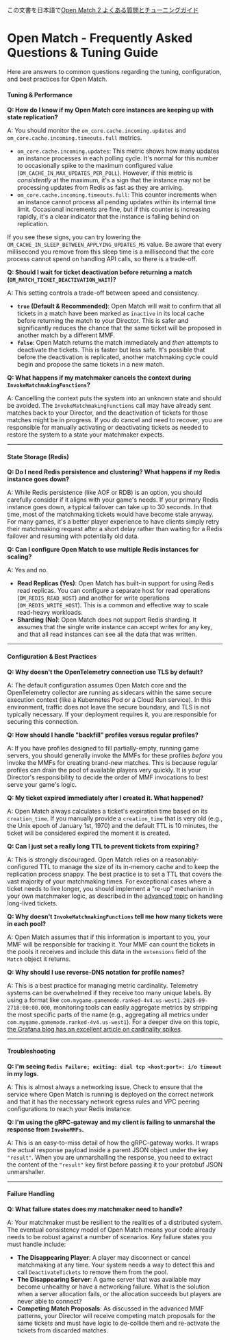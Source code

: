 この文書を日本語で[Open Match 2 よくある質問とチューニングガイド](jp/FAQ.md)

# Open Match \- Frequently Asked Questions & Tuning Guide

Here are answers to common questions regarding the tuning, configuration, and best practices for Open Match.

#### **Tuning & Performance**

**Q: How do I know if my Open Match core instances are keeping up with state replication?**

A: You should monitor the `om_core.cache.incoming.updates` and `om_core.cache.incoming.timeouts.full` metrics.

* `om_core.cache.incoming.updates`: This metric shows how many updates an instance processes in each polling cycle. It's normal for this number to occasionally spike to the maximum configured value (`OM_CACHE_IN_MAX_UPDATES_PER_POLL`). However, if this metric is *consistently* at the maximum, it's a sign that the instance may not be processing updates from Redis as fast as they are arriving.  
* `om_core.cache.incoming.timeouts.full`: This counter increments when an instance cannot process all pending updates within its internal time limit. Occasional increments are fine, but if this counter is increasing rapidly, it's a clear indicator that the instance is falling behind on replication.

If you see these signs, you can try lowering the `OM_CACHE_IN_SLEEP_BETWEEN_APPLYING_UPDATES_MS` value. Be aware that every millisecond you remove from this sleep time is a millisecond that the core process cannot spend on handling API calls, so there is a trade-off.

**Q: Should I wait for ticket deactivation before returning a match (`OM_MATCH_TICKET_DEACTIVATION_WAIT`)?**

A: This setting controls a trade-off between speed and consistency.

* **`true` (Default & Recommended)**: Open Match will wait to confirm that all tickets in a match have been marked as `inactive` in its local cache before returning the match to your Director. This is safer and significantly reduces the chance that the same ticket will be proposed in another match by a different MMF.  
* **`false`**: Open Match returns the match immediately and *then* attempts to deactivate the tickets. This is faster but less safe. It's possible that before the deactivation is replicated, another matchmaking cycle could begin and propose the same tickets in a new match.

**Q: What happens if my matchmaker cancels the context during `InvokeMatchmakingFunctions`?**

A: Cancelling the context puts the system into an unknown state and should be avoided. The `InvokeMatchmakingFunctions` call may have already sent matches back to your Director, and the deactivation of tickets for those matches might be in progress. If you do cancel and need to recover, you are responsible for manually activating or deactivating tickets as needed to restore the system to a state your matchmaker expects.

---

#### **State Storage (Redis)**

**Q: Do I need Redis persistence and clustering? What happens if my Redis instance goes down?**

A: While Redis persistence (like AOF or RDB) is an option, you should carefully consider if it aligns with your game's needs. If your primary Redis instance goes down, a typical failover can take up to 30 seconds. In that time, most of the matchmaking tickets would have become stale anyway. For many games, it's a better player experience to have clients simply retry their matchmaking request after a short delay rather than waiting for a Redis failover and resuming with potentially old data.

**Q: Can I configure Open Match to use multiple Redis instances for scaling?**

A: Yes and no.

* **Read Replicas (Yes)**: Open Match has built-in support for using Redis read replicas. You can configure a separate host for read operations (`OM_REDIS_READ_HOST`) and another for write operations (`OM_REDIS_WRITE_HOST`). This is a common and effective way to scale read-heavy workloads.  
* **Sharding (No)**: Open Match does not support Redis sharding. It assumes that the single write instance can accept writes for any key, and that all read instances can see all the data that was written.

---

#### **Configuration & Best Practices**

**Q: Why doesn't the OpenTelemetry connection use TLS by default?**

A: The default configuration assumes Open Match core and the OpenTelemetry collector are running as sidecars within the same secure execution context (like a Kubernetes Pod or a Cloud Run service). In this environment, traffic does not leave the secure boundary, and TLS is not typically necessary. If your deployment requires it, you are responsible for securing this connection.

**Q: How should I handle "backfill" profiles versus regular profiles?**

A: If you have profiles designed to fill partially-empty, running game servers, you should generally invoke the MMFs for these profiles *before* you invoke the MMFs for creating brand-new matches. This is because regular profiles can drain the pool of available players very quickly. It is your Director's responsibility to decide the order of MMF invocations to best serve your game's logic.

**Q: My ticket expired immediately after I created it. What happened?**

A: Open Match always calculates a ticket's expiration time based on its `creation_time`. If you manually provide a `creation_time` that is very old (e.g., the Unix epoch of January 1st, 1970\) and the default TTL is 10 minutes, the ticket will be considered expired the moment it is created.

**Q: Can I just set a really long TTL to prevent tickets from expiring?**

A: This is strongly discouraged. Open Match relies on a reasonably-configured TTL to manage the size of its in-memory cache and to keep the replication process snappy. The best practice is to set a TTL that covers the vast majority of your matchmaking times. For exceptional cases where a ticket needs to live longer, you should implement a "re-up" mechanism in your own matchmaker logic, as described in the [advanced topic](ADVANCED.md) on handling long-lived tickets.

**Q: Why doesn't `InvokeMatchmakingFunctions` tell me how many tickets were in each pool?**

A: Open Match assumes that if this information is important to you, your MMF will be responsible for tracking it. Your MMF can count the tickets in the pools it receives and include this data in the `extensions` field of the `Match` object it returns.

**Q: Why should I use reverse-DNS notation for profile names?**

A: This is a best practice for managing metric cardinality. Telemetry systems can be overwhelmed if they receive too many unique labels. By using a format like `com.mygame.gamemode.ranked-4v4.us-west1.2025-09-2718:00:00.000`, monitoring tools can easily aggregate metrics by stripping the most specific parts of the name (e.g., aggregating all metrics under `com.mygame.gamemode.ranked-4v4.us-west1`). For a deeper dive on this topic, [the Grafana blog has an excellent article on cardinality spikes](https://grafana.com/blog/2022/02/15/what-are-cardinality-spikes-and-why-do-they-matter/).

---

#### **Troubleshooting**

**Q: I'm seeing `Redis Failure; exiting: dial tcp <host:port>: i/o timeout` in my logs.**

A: This is almost always a networking issue. Check to ensure that the service where Open Match is running is deployed on the correct network and that it has the necessary network egress rules and VPC peering configurations to reach your Redis instance.

**Q: I'm using the gRPC-gateway and my client is failing to unmarshal the response from `InvokeMMFs`.**

A: This is an easy-to-miss detail of how the gRPC-gateway works. It wraps the actual response payload inside a parent JSON object under the key `"result"`. When you are unmarshalling the response, you need to extract the content of the `"result"` key first before passing it to your protobuf JSON unmarshaller.

---

#### **Failure Handling**

**Q: What failure states does my matchmaker need to handle?**

A: Your matchmaker must be resilient to the realities of a distributed system. The eventual consistency model of Open Match means your code already needs to be robust against a number of scenarios. Key failure states you must handle include:

* **The Disappearing Player**: A player may disconnect or cancel matchmaking at any time. Your system needs a way to detect this and call `DeactivateTickets` to remove them from the pool.  
* **The Disappearing Server**: A game server that was available may become unhealthy or have a networking failure. What is the solution when a server allocation fails, or the allocation succeeds but players are never able to connect?  
* **Competing Match Proposals**: As discussed in the advanced MMF patterns, your Director will receive competing match proposals for the same tickets and must have logic to de-collide them and re-activate the tickets from discarded matches.

